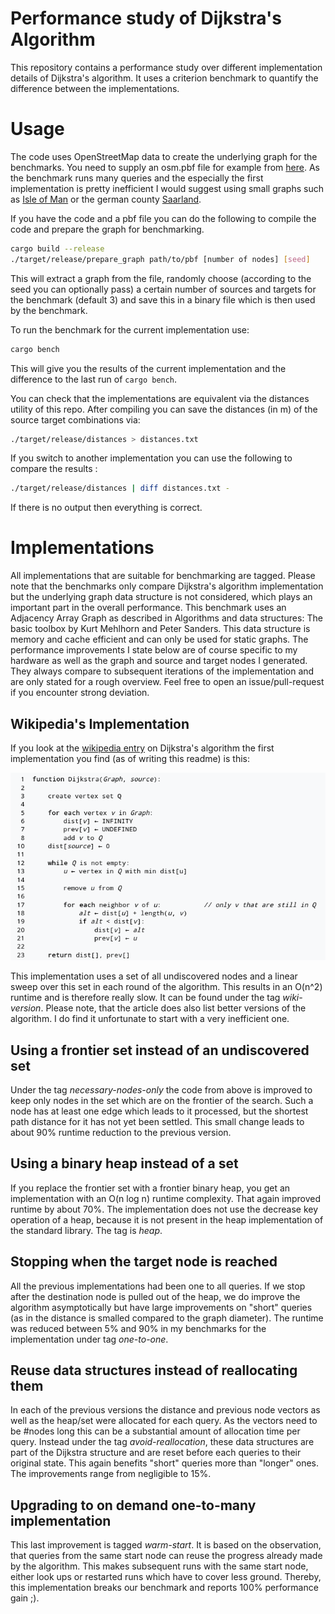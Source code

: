 # Performance study of Dijkstra's Algorithm

This repository contains a performance study over different implementation
details of Dijkstra's algorithm. It uses a criterion benchmark to quantify the
difference between the implementations.

# Usage

The code uses OpenStreetMap data to create the underlying graph for the
benchmarks. You need to supply an osm.pbf file for example from
[here](https://download.geofabrik.de/). As the benchmark runs many queries and
the especially the first implementation is pretty inefficient I would suggest
using small graphs such as [Isle of
Man](https://download.geofabrik.de/europe/isle-of-man-latest.osm.pbf) or the
german county
[Saarland](https://download.geofabrik.de/europe/germany/saarland-latest.osm.pbf).

If you have the code and a pbf file you can do the following to compile the code
and prepare the graph for benchmarking.

```sh
cargo build --release
./target/release/prepare_graph path/to/pbf [number of nodes] [seed]
```

This will extract a graph from the file, randomly choose (according to the seed
you can optionally pass) a certain number of sources and targets for the
benchmark (default 3) and save this in a binary file which is then used by the benchmark.

To run the benchmark for the current implementation use:

```sh
cargo bench
```

This will give you the results of the current implementation and the difference
to the last run of `cargo bench`.

You can check that the implementations are equivalent via the distances utility
of this repo. After compiling you can save the distances (in m) of the source
target combinations via:

```sh
./target/release/distances > distances.txt
```

If you switch to another implementation you can use the following to compare the results :

```sh
./target/release/distances | diff distances.txt -
```

If there is no output then everything is correct.

# Implementations

All implementations that are suitable for benchmarking are tagged. Please note
that the benchmarks only compare Dijkstra's algorithm implementation but the
underlying graph data structure is not considered, which plays an important part
in the overall performance. This benchmark uses an Adjacency Array Graph as
described in Algorithms and data structures: The basic toolbox by Kurt Mehlhorn
and Peter Sanders. This data structure is memory and cache efficient and can
only be used for static graphs. The performance improvements I state below are
of course specific to my hardware as well as the graph and source and target
nodes I generated. They always compare to subsequent iterations of the
implementation and are only stated for a rough overview. Feel free to
open an issue/pull-request if you encounter strong deviation.

## Wikipedia's Implementation

If you look at the [wikipedia
entry](https://en.wikipedia.org/wiki/Dijkstra%27s_algorithm) on Dijkstra's
algorithm the first implementation you find (as of writing this readme) is this:

![Pseudecode from Wikipedia](pictures/wikipedias_dijkstra.png)

This implementation uses a set of all undiscovered nodes and a linear sweep over
this set in each round of the algorithm. This results in an O(n^2) runtime and
is therefore really slow. It can be found under the tag _wiki-version_. Please
note, that the article does also list better versions of the algorithm. I do
find it unfortunate to start with a very inefficient one.

## Using a frontier set instead of an undiscovered set

Under the tag _necessary-nodes-only_ the code from above is improved to keep only
nodes in the set which are on the frontier of the search. Such a node has at
least one edge which leads to it processed, but the shortest path distance for
it has not yet been settled. This small change leads to about 90% runtime
reduction to the previous version.

## Using a binary heap instead of a set

If you replace the frontier set with a frontier binary heap, you get an
implementation with an O(n log n) runtime complexity. That again improved
runtime by about 70%. The implementation does not use the decrease key operation
of a heap, because it is not present in the heap implementation of the standard
library. The tag is _heap_.

## Stopping when the target node is reached

All the previous implementations had been one to all queries. If we stop after
the destination node is pulled out of the heap, we do improve the algorithm
asymptotically but have large improvements on "short" queries (as in the
distance is smalled compared to the graph diameter). The runtime was reduced
between 5% and 90% in my benchmarks for the implementation under tag
_one-to-one_.

## Reuse data structures instead of reallocating them

In each of the previous versions the distance and previous node vectors as well
as the heap/set were allocated for each query. As the vectors need to be #nodes
long this can be a substantial amount of allocation time per query. Instead
under the tag _avoid-reallocation_, these data structures are part of the
Dijkstra structure and are reset before each queries to their original state.
This again benefits "short" queries more than "longer" ones. The improvements
range from negligible to 15%.

## Upgrading to on demand one-to-many implementation

This last improvement is tagged _warm-start_. It is based on the observation,
that queries from the same start node can reuse the progress already made by the
algorithm. This makes subsequent runs with the same start node, either look ups
or restarted runs which have to cover less ground. Thereby, this implementation
breaks our benchmark and reports 100% performance gain ;).
